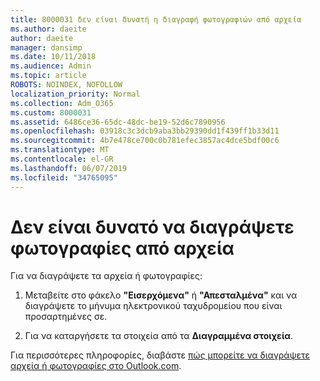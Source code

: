 ```yaml
---
title: 8000031 δεν είναι δυνατή η διαγραφή φωτογραφιών από αρχεία
ms.author: daeite
author: daeite
manager: dansimp
ms.date: 10/11/2018
ms.audience: Admin
ms.topic: article
ROBOTS: NOINDEX, NOFOLLOW
localization_priority: Normal
ms.collection: Adm_O365
ms.custom: 8000031
ms.assetid: 6486ce36-65dc-48dc-be19-52d6c7890956
ms.openlocfilehash: 03918c3c3dcb9aba3bb29390dd1f439ff1b33d11
ms.sourcegitcommit: 4b7e478ce700c0b781efec3857ac4dce5bdf00c6
ms.translationtype: MT
ms.contentlocale: el-GR
ms.lasthandoff: 06/07/2019
ms.locfileid: "34765095"
---
```

# <a name="unable-to-delete-photos-from-files"></a>Δεν είναι δυνατό να διαγράψετε φωτογραφίες από αρχεία

Για να διαγράψετε τα αρχεία ή φωτογραφίες:
  
1. Μεταβείτε στο φάκελο **"Εισερχόμενα"** ή **"Απεσταλμένα"** και να διαγράψετε το μήνυμα ηλεκτρονικού ταχυδρομείου που είναι προσαρτημένες σε. 
    
2. Για να καταργήσετε τα στοιχεία από τα **Διαγραμμένα στοιχεία**. 
    
Για περισσότερες πληροφορίες, διαβάστε [πώς μπορείτε να διαγράψετε αρχεία ή φωτογραφίες στο Outlook.com](https://support.office.com/article/bae0531f-040f-4c42-90b9-786ca718c16d.aspx).
  

